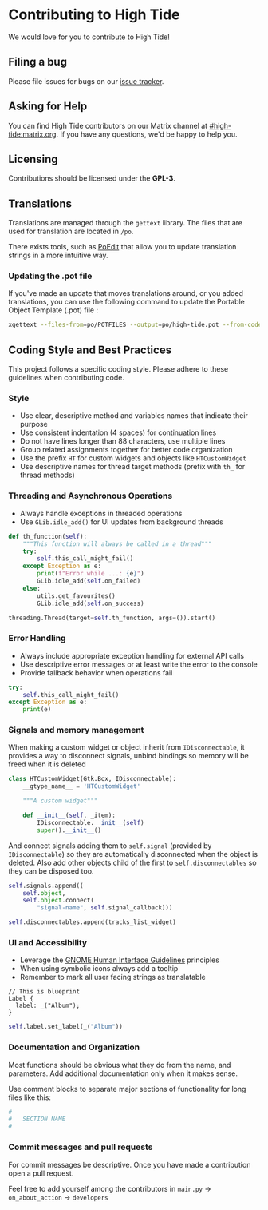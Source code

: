 # Contributing to High Tide

We would love for you to contribute to High Tide!

## Filing a bug

Please file issues for bugs on our [issue tracker](https://github.com/Nokse22/high-tide/issues).

## Asking for Help

You can find High Tide contributors on our Matrix
channel at [#high-tide:matrix.org](https://matrix.to/#/%23high-tide:matrix.org).
If you have any questions, we'd be happy to help you.

## Licensing

Contributions should be licensed under the **GPL-3**. 

## Translations

Translations are managed through the `gettext` library. The files that are used for translation are located in `/po`.

There exists tools, such as [PoEdit](https://poedit.net/) that allow you to update translation strings in a more intuitive way.

### Updating the .pot file
<!-- TODO: Make a github action that does this automatically -->
If you've made an update that moves translations around, or you added translations, you can use the following command to update the Portable Object Template (.pot) file : 
```sh
xgettext --files-from=po/POTFILES --output=po/high-tide.pot --from-code=UTF-8 --add-comments --keyword=_ --keyword=C_:1c,2
```

## Coding Style and Best Practices

This project follows a specific coding style. Please adhere to these guidelines when contributing code.

### Style

- Use clear, descriptive method and variables names that indicate their purpose
- Use consistent indentation (4 spaces) for continuation lines
- Do not have lines longer than 88 characters, use multiple lines
- Group related assignments together for better code organization
- Use the prefix `HT` for custom widgets and objects like `HTCustomWidget`
- Use descriptive names for thread target methods (prefix with `th_` for thread methods)

### Threading and Asynchronous Operations

- Always handle exceptions in threaded operations
- Use `GLib.idle_add()` for UI updates from background threads

```python
def th_function(self):
    """This function will always be called in a thread"""
    try:
        self.this_call_might_fail()
    except Exception as e:
        print(f"Error while ...: {e}")
        GLib.idle_add(self.on_failed)
    else:
        utils.get_favourites()
        GLib.idle_add(self.on_success)

threading.Thread(target=self.th_function, args=()).start()
```

### Error Handling

- Always include appropriate exception handling for external API calls
- Use descriptive error messages or at least write the error to the console
- Provide fallback behavior when operations fail

```python
try:
    self.this_call_might_fail()
except Exception as e:
    print(e)
```

### Signals and memory management

When making a custom widget or object inherit from `IDisconnectable`, it provides a way
to disconnect signals, unbind bindings so memory will be freed when it is deleted

```python
class HTCustomWidget(Gtk.Box, IDisconnectable):
    __gtype_name__ = 'HTCustomWidget'

    """A custom widget"""

    def __init__(self, _item):
        IDisconnectable.__init__(self)
        super().__init__()
```
And connect signals adding them to `self.signal` (provided by `IDisconnectable`) so they are
automatically disconnected when the object is deleted. Also add other objects child of the first
to `self.disconnectables` so they can be disposed too.

```python
self.signals.append((
    self.object,
    self.object.connect(
        "signal-name", self.signal_callback)))

self.disconnectables.append(tracks_list_widget)
```

### UI and Accessibility

- Leverage the [GNOME Human Interface Guidelines](https://developer.gnome.org/hig/) principles
- When using symbolic icons always add a tooltip
- Remember to mark all user facing strings as translatable

```
// This is blueprint
Label {
  label: _("Album");
}
```
```python
self.label.set_label(_("Album"))
```

### Documentation and Organization

Most functions should be obvious what they do from the name, and
parameters. Add additional documentation only when it makes sense.

Use comment blocks to separate major sections of functionality for long files like this:

```python
#
#   SECTION NAME
#
```

### Commit messages and pull requests

For commit messages be descriptive. Once you have made a contribution open a pull request.

Feel free to add yourself among the contributors in `main.py` -> `on_about_action` -> `developers`
